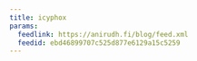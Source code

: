 ```yaml
---
title: icyphox
params:
  feedlink: https://anirudh.fi/blog/feed.xml
  feedid: ebd46899707c525d877e6129a15c5259
---
```

